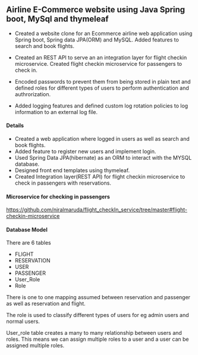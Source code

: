 ## Airline E-Commerce website using Java Spring boot, MySql and thymeleaf

- Created a website clone for an Ecommerce airline web application using Spring boot, Spring data JPA(ORM) and MySQL. Added features to search and book flights.

- Created an REST API to serve an an integration layer for flight checkin microservice. Created flight checkin microservice for passengers to check in.

- Encoded passwords to prevent them from being stored in plain text and defined roles for different types of users to perform authentication and authrorization.

- Added logging features and defined custom log rotation policies to log information to an external log file.







#### Details
- Created a web application where logged in users as well as search and book flights.
- Added feature to register new users and implement login.
- Used Spring Data JPA(hibernate) as an ORM to interact with the MYSQL database.
- Designed front end templates using thymeleaf.
- Created Integration layer(REST API) for flight checkin microservice to check in passengers
with reservations. 



#### Microservice for checking in passengers
https://github.com/niralmaruda/flight_checkIn_service/tree/master#flight-checkin-microservice



#### Database Model

There are 6 tables

- FLIGHT
- RESERVATION
- USER
- PASSENGER
- User_Role
- Role

There is one to one mapping assumed between reservation and passenger as well as reservation
and flight.

The role is used to classify different types of users for eg admin users and normal users.

User_role table creates a many to many relationship between users and roles. This means
we can assign multiple roles to a user and a user can be assigned multiple roles.
